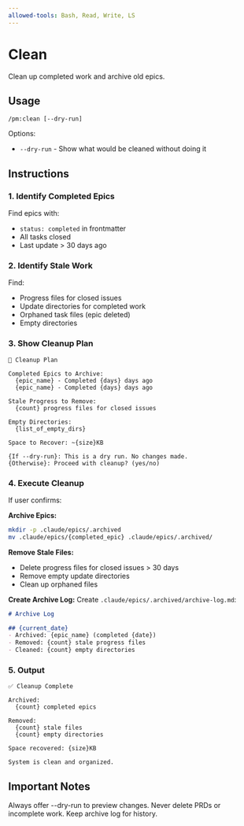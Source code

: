 ```yaml
---
allowed-tools: Bash, Read, Write, LS
---
```


# Clean

Clean up completed work and archive old epics.

## Usage
```
/pm:clean [--dry-run]
```

Options:
- `--dry-run` - Show what would be cleaned without doing it

## Instructions

### 1. Identify Completed Epics

Find epics with:
- `status: completed` in frontmatter
- All tasks closed
- Last update > 30 days ago

### 2. Identify Stale Work

Find:
- Progress files for closed issues
- Update directories for completed work
- Orphaned task files (epic deleted)
- Empty directories

### 3. Show Cleanup Plan

```
🧹 Cleanup Plan

Completed Epics to Archive:
  {epic_name} - Completed {days} days ago
  {epic_name} - Completed {days} days ago

Stale Progress to Remove:
  {count} progress files for closed issues

Empty Directories:
  {list_of_empty_dirs}

Space to Recover: ~{size}KB

{If --dry-run}: This is a dry run. No changes made.
{Otherwise}: Proceed with cleanup? (yes/no)
```

### 4. Execute Cleanup

If user confirms:

**Archive Epics:**
```bash
mkdir -p .claude/epics/.archived
mv .claude/epics/{completed_epic} .claude/epics/.archived/
```

**Remove Stale Files:**
- Delete progress files for closed issues > 30 days
- Remove empty update directories
- Clean up orphaned files

**Create Archive Log:**
Create `.claude/epics/.archived/archive-log.md`:
```markdown
# Archive Log

## {current_date}
- Archived: {epic_name} (completed {date})
- Removed: {count} stale progress files
- Cleaned: {count} empty directories
```

### 5. Output

```
✅ Cleanup Complete

Archived:
  {count} completed epics

Removed:
  {count} stale files
  {count} empty directories

Space recovered: {size}KB

System is clean and organized.
```

## Important Notes

Always offer --dry-run to preview changes.
Never delete PRDs or incomplete work.
Keep archive log for history.
